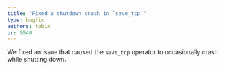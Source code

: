 ```yaml
---
title: "Fixed a shutdown crash in `save_tcp`"
type: bugfix
authors: tobim
pr: 5540
---
```


We fixed an issue that caused the `save_tcp` operator to occasionally crash
while shutting down.
